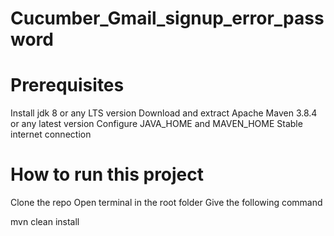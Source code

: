 # Cucumber_Gmail_signup_error_password

# Prerequisites
 Install jdk 8 or any LTS version
 Download and extract Apache Maven 3.8.4 or any latest version
 Configure JAVA_HOME and MAVEN_HOME
 Stable internet connection

# How to run this project
Clone the repo
Open terminal in the root folder
Give the following command



mvn clean install


